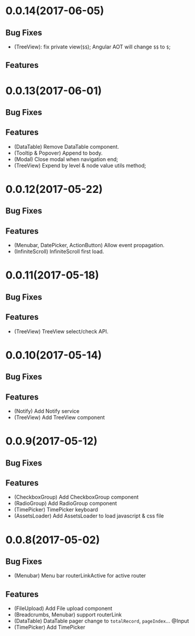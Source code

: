 
# 0.0.14(2017-06-05)

## Bug Fixes

* (TreeView): fix private view(`$$`); Angular AOT will change `$$` to `$`;

## Features


# 0.0.13(2017-06-01)

## Bug Fixes

## Features

* (DataTable) Remove DataTable component.
* (Tooltip & Popover) Append to body.
* (Modal) Close modal when navigation end;
* (TreeView) Expend by level & node value utils method;



# 0.0.12(2017-05-22)

## Bug Fixes

## Features

* (Menubar, DatePicker, ActionButton) Allow event propagation.
* (InfiniteScroll) InfiniteScroll first load.



# 0.0.11(2017-05-18)

## Bug Fixes

## Features

* (TreeView) TreeView select/check API.


# 0.0.10(2017-05-14)

## Bug Fixes

## Features

* (Notify) Add Notify service
* (TreeView) Add TreeView component


# 0.0.9(2017-05-12)

## Bug Fixes

## Features

* (CheckboxGroup) Add CheckboxGroup component
* (RadioGroup) Add RadioGroup component
* (TimePicker) TimePicker keyboard
* (AssetsLoader) Add AssetsLoader to load javascript & css file


# 0.0.8(2017-05-02)

## Bug Fixes

* (Menubar) Menu bar routerLinkActive for active router

## Features

* (FileUpload) Add File upload component
* (Breadcrumbs, Menubar) support routerLink
* (DataTable) DataTable pager change to `totalRecord`, `pageIndex`... @Input
* (TimePicker) Add TimePicker
   
